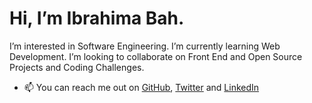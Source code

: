 # Hi, I’m Ibrahima Bah. 

I’m interested in Software Engineering. I’m currently learning Web Development. I’m looking to collaborate on Front End and Open Source Projects and Coding Challenges.

- 📫 You can reach me out on [GitHub](https://github.com/ibrahimabah), [Twitter](https://twitter.com/_ibrahimabah) and [LinkedIn](https://www.linkedin.com/in/baibrahim/)

<!---
ibrahimabah/ibrahimabah is a ✨ special ✨ repository because its `README.md` (this file) appears on your GitHub profile.
You can click the Preview link to take a look at your changes.
--->
